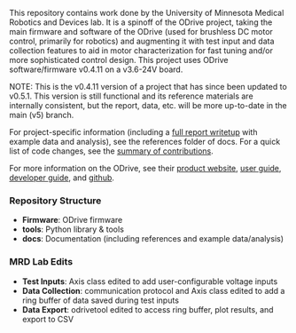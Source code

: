This repository contains work done by the University of Minnesota Medical Robotics and Devices lab. It is a spinoff of the ODrive project, taking the main firmware and software of the ODrive (used for brushless DC motor control, primarily for robotics) and augmenting it with test input and data collection features to aid in motor characterization for fast tuning and/or more sophisticated control design. This project uses ODrive software/firmware v0.4.11 on a v3.6-24V board.

NOTE: This is the v0.4.11 version of a project that has since been updated to v0.5.1. This version is still functional and its reference materials are internally consistent, but the report, data, etc. will be more up-to-date in the main (v5) branch.

For project-specific information (including a [full report writetup](https://github.com/labmrd/odrive-with-motor-characterization/blob/v4/docs/references/Goldberg_plan_B_report.pdf) with example data and analysis), see the references folder of docs. For a quick list of code changes, see the [summary of contributions](https://github.com/labmrd/odrive-with-motor-characterization/blob/v4/docs/references/Summary-of-Contributions.pdf).

For more information on the ODrive, see their [product website](https://odriverobotics.com/), [user guide](https://docs.odriverobotics.com/), [developer guide](https://docs.odriverobotics.com/developer-guide), and [github](https://github.com/odriverobotics/ODrive).

### Repository Structure
 * **Firmware**: ODrive firmware
 * **tools**: Python library & tools
 * **docs**: Documentation (including references and example data/analysis)

### MRD Lab Edits
 * **Test Inputs**: Axis class edited to add user-configurable voltage inputs
 * **Data Collection**: communication protocol and Axis class edited to add a ring buffer of data saved during test inputs
 * **Data Export**: odrivetool edited to access ring buffer, plot results, and export to CSV
